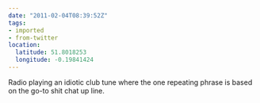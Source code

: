 ```yaml
---
date: "2011-02-04T08:39:52Z"
tags:
- imported
- from-twitter
location:
  latitude: 51.8018253
  longitude: -0.19841424
---
```

Radio playing an idiotic club tune where the one repeating phrase is based on the go-to shit chat up line.
